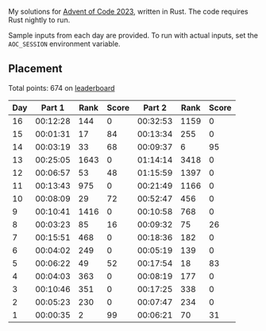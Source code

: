 My solutions for [Advent of Code 2023](https://adventofcode.com/2023), written in Rust. The code requires Rust nightly to run.

Sample inputs from each day are provided. To run with actual inputs, set the `AOC_SESSION` environment variable.

## Placement

Total points: 674 on [leaderboard](https://adventofcode.com/2023/leaderboard)

| Day | Part 1   | Rank | Score | Part 2   | Rank | Score |
| --- | -------- | ---- | ----- | -------- | ---- | ----- |
| 16  | 00:12:28 | 144  | 0     | 00:32:53 | 1159 | 0     |
| 15  | 00:01:31 | 17   | 84    | 00:13:34 | 255  | 0     |
| 14  | 00:03:19 | 33   | 68    | 00:09:37 | 6    | 95    |
| 13  | 00:25:05 | 1643 | 0     | 01:14:14 | 3418 | 0     |
| 12  | 00:06:57 | 53   | 48    | 01:15:59 | 1397 | 0     |
| 11  | 00:13:43 | 975  | 0     | 00:21:49 | 1166 | 0     |
| 10  | 00:08:09 | 29   | 72    | 00:52:47 | 456  | 0     |
| 9   | 00:10:41 | 1416 | 0     | 00:10:58 | 768  | 0     |
| 8   | 00:03:23 | 85   | 16    | 00:09:32 | 75   | 26    |
| 7   | 00:15:51 | 468  | 0     | 00:18:36 | 182  | 0     |
| 6   | 00:04:02 | 249  | 0     | 00:05:19 | 139  | 0     |
| 5   | 00:06:22 | 49   | 52    | 00:17:54 | 18   | 83    |
| 4   | 00:04:03 | 363  | 0     | 00:08:19 | 177  | 0     |
| 3   | 00:10:46 | 351  | 0     | 00:17:25 | 338  | 0     |
| 2   | 00:05:23 | 230  | 0     | 00:07:47 | 234  | 0     |
| 1   | 00:00:35 | 2    | 99    | 00:06:21 | 70   | 31    |
